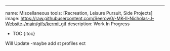 ---
name: Miscellaneous
tools: [Recreation, Leisure Pursuit, Side Projects]
image: https://raw.githubusercontent.com/Seerow0/-MK-II-Nicholas-J-Website-/main/gifs/kermit.gif
description: Work In Progress

* TOC
{:toc}

Will Update 
-maybe add st profiles ect
